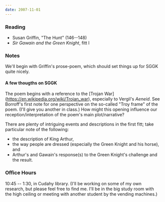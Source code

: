 ```yaml
---
date: 2007-11-01
---
```


### Reading

* Susan Griffin, "The Hunt" (146--148)
* <cite>Sir Gawain and the Green Knight</cite>, fitt I

### Notes

We'll begin with Griffin's prose-poem, which should set things up for SGGK quite nicely.

#### A few thougths on SGGK

The poem begins with a reference to the [Trojan War] (https://en.wikipedia.org/wiki/Trojan_war), especially to Vergil's <cite>Aeneid</cite>. See Borroff's first note for one perspective on the so-called "Troy frame" of the poem. (I'll give you another in class.) How might this opening influence our reception/interpretation of the poem's main plot/narrative?

There are plenty of intriguing events and descriptions in the first fitt; take particular note of the following:

* the description of King Arthur,
* the way people are dressed (especially the Green Knight and his horse), and
* Arthur's and Gawain's response(s) to the Green Knight's challenge and the result.

### Office Hours

10:45 -- 1:30, in Cudahy library. (I'll be working on some of my own research, but please feel free to find me. I'll be in the big study room with the high ceiling or meeting with another student by the vending machines.)
